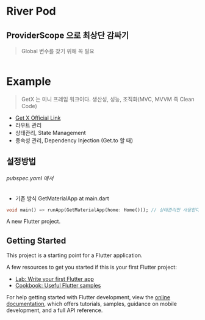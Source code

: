 # River Pod


## ProviderScope 으로 최상단 감싸기
> Global 변수를 찾기 위해 꼭 필요
```dart

```



















# Example
> GetX 는 미니 프레임 워크이다. 생산성, 성능, 조직화(MVC, MVVM 즉 Clean Code)
- [Get X Official Link](https://chornthorn.github.io/getx-docs/route-management/index)
- 라우트 관리
- 상태관리, State Management
- 종속성 관리, Dependency Injection (Get.to 할 때)

## 설정방법
###### pubspec.yaml 에서
- 기존 방식 GetMaterialApp at main.dart
```dart
void main() => runApp(GetMaterialApp(home: Home())); // 상태관리만 사용한다면 GetMaterialApp 을 사용하지 않아도 된다.
```







A new Flutter project.

## Getting Started

This project is a starting point for a Flutter application.

A few resources to get you started if this is your first Flutter project:

- [Lab: Write your first Flutter app](https://docs.flutter.dev/get-started/codelab)
- [Cookbook: Useful Flutter samples](https://docs.flutter.dev/cookbook)

For help getting started with Flutter development, view the
[online documentation](https://docs.flutter.dev/), which offers tutorials,
samples, guidance on mobile development, and a full API reference.
